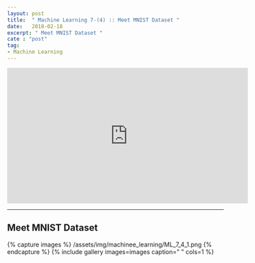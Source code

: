 ```yaml
---
layout: post
title:  " Machine Learning 7-(4) :: Meet MNIST Dataset "
date:   2018-02-18
excerpt: " Meet MNIST Dataset "
cate : "post"
tag:
- Machine Learning
---
```


<iframe width="560" height="315" src="https://www.youtube.com/embed/ktd5yrki_KA" frameborder="0" allow="autoplay; encrypted-media" allowfullscreen></iframe>

---

## Meet MNIST Dataset


{% capture images %}
/assets/img/machinee_learning/ML_7_4_1.png
{% endcapture %}
{% include gallery images=images caption=" " cols=1 %}
